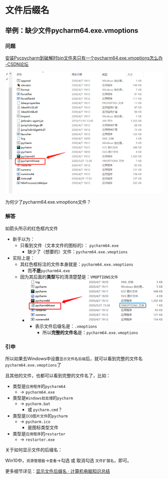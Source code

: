 # 文件后缀名

## 举例：缺少文件pycharm64.exe.vmoptions

### 问题

[安装Pycpycharm到破解时bin文件夹只有一个pycharm64.exe.vmoptions怎么办 -CSDN论坛](https://bbs.csdn.net/topics/396681221)

![windows_pycharm64_exe_file](../../assets/img/windows_pycharm64_exe_file.png)

为何少了pycharm64.exe.vmoptions文件？

### 解答

如箭头所示的红色框内文件

* 新手以为：
  * 只看到文件（文本文件的图标的）： `pycharm64.exe`
    * 缺少了（想要的）文件：`pycharm64.exe.vmoptions`
* 实际上是：
    * 其红色框标注的文件本身就是：`pycharm64.exe.vmoptions`
      * 而**不是**`pycharm64.exe`
    * 因为其后面的**类型**写的清清楚楚是：`VMOPTIONS文件`
      * ![type_vmoptions_file](../../assets/img/type_vmoptions_file.png)
        * 表示文件后缀名是：`.vmoptions`
          * 所以**完整的文件名**是：`pycharm64.exe.vmoptions`

### 引申

所以如果去Windows中设置`显示文件名后缀`后，就可以看到完整的文件名`pycharm64.exe.vmoptions`了

且其他的文件，也都可以看到完整的文件名了，比如：

* 类型是`应用程序`的`pycharm64`
    * -> `pycharm64.exe`
* 类型是`Windows批处理`的`pycharm `
    * -> `pycharm.bat`
      * 或 `pycharm.cmd`？
* 类型是`ICO图片文件`的`pycharm `
    * -> `pycharm.ico`
      * 是图标类型文件
* 类型是`应用程序`的`restarter`
    * -> `restarter.exe`

关于如何显示文件的后缀名：

Win10中，`资源管理器`->`查看`->勾选 或 取消勾选 `文件扩展名`，即可。

更多细节详见：[显示文件后缀名 · 计算机电脑知识总结](https://book.crifan.com/books/computer_tech_summary/website/common/file_folder/display_file_suffix.html)


